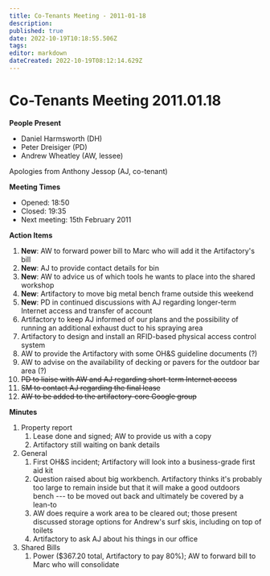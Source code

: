 ```yaml
---
title: Co-Tenants Meeting - 2011-01-18
description: 
published: true
date: 2022-10-19T10:18:55.506Z
tags: 
editor: markdown
dateCreated: 2022-10-19T08:12:14.629Z
---
```


# Co-Tenants Meeting 2011.01.18

**People Present**

-   Daniel Harmsworth (DH)
-   Peter Dreisiger (PD)
-   Andrew Wheatley (AW, lessee)

Apologies from Anthony Jessop (AJ, co-tenant)

**Meeting Times**

-   Opened: 18:50
-   Closed: 19:35
-   Next meeting: 15th February 2011

**Action Items**

1.  **New**: AW to forward power bill to Marc who will add it the Artifactory's bill
2.  **New**: AJ to provide contact details for bin
3.  **New**: AW to advice us of which tools he wants to place into the shared workshop
4.  **New**: Artifactory to move big metal bench frame outside this weekend
5.  **New**: PD in continued discussions with AJ regarding longer-term Internet access and transfer of account
6.  Artifactory to keep AJ informed of our plans and the possibility of running an additional exhaust duct to his spraying area
7.  Artifactory to design and install an RFID-based physical access control system
8.  AW to provide the Artifactory with some OH&S guideline documents (?)
9.  AW to advise on the availability of decking or pavers for the outdoor bar area (?)
10. <s>PD to liaise with AW and AJ regarding short-term Internet access</s>
11. <s>SM to contact AJ regarding the final lease</s>
12. <s>AW to be added to the artifactory-core Google group</s>

**Minutes**

1.  Property report
    1.  Lease done and signed; AW to provide us with a copy
    2.  Artifactory still waiting on bank details
2.  General
    1.  First OH&S incident; Artifactory will look into a business-grade first aid kit
    2.  Question raised about big workbench. Artifactory thinks it's probably too large to remain inside but that it will make a good outdoors bench --- to be moved out back and ultimately be covered by a lean-to
    3.  AW does require a work area to be cleared out; those present discussed storage options for Andrew's surf skis, including on top of toilets
    4.  Artifactory to ask AJ about his things in our office
3.  Shared Bills
    1.  Power (\$367.20 total, Artifactory to pay 80%); AW to forward bill to Marc who will consolidate
